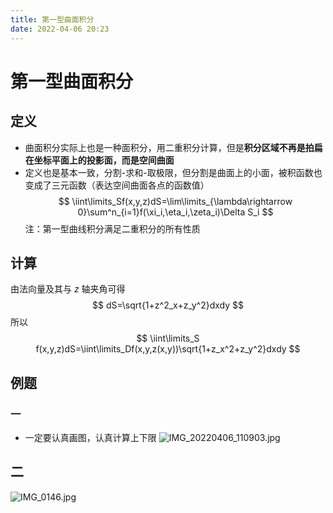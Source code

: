 ```yaml
---
title: 第一型曲面积分
date: 2022-04-06 20:23
---
```

# 第一型曲面积分
## 定义
* 曲面积分实际上也是一种面积分，用二重积分计算，但是**积分区域不再是拍扁在坐标平面上的投影面，而是空间曲面**
* 定义也是基本一致，分割-求和-取极限，但分割是曲面上的小面，被积函数也变成了三元函数（表达空间曲面各点的函数值）
$$
\iint\limits_Sf(x,y,z)dS=\lim\limits_{\lambda\rightarrow 0}\sum^n_{i=1}f(\xi_i,\eta_i,\zeta_i)\Delta S_i
$$
注：第一型曲线积分满足二重积分的所有性质
## 计算
由法向量及其与 $z$ 轴夹角可得
$$
dS=\sqrt{1+z^2_x+z_y^2}dxdy
$$
所以
$$
\iint\limits_S f(x,y,z)dS=\iint\limits_Df(x,y,z(x,y))\sqrt{1+z_x^2+z_y^2}dxdy
$$
## 例题
### 一
* 一定要认真画图，认真计算上下限
![IMG_20220406_110903.jpg](http://image.tjzfile.xyz/images/2022/04/06/IMG_20220406_110903.jpg)
## 二
![IMG_0146.jpg](http://image.tjzfile.xyz/images/2022/04/06/IMG_0146.jpg)